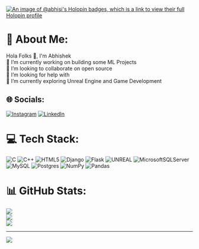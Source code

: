 [![An image of @abhisi's Holopin badges, which is a link to view their full Holopin profile](https://holopin.me/abhisi)](https://holopin.io/@abhisi)

# 💫 About Me:
Hola Folks 👋, I'm Abhishek<br>🔭 I’m currently working on building some ML Projects<br>👯 I’m looking to collaborate on open source<br>🤝 I’m looking for help with <br>🌱 I’m currently exploring Unreal Engine and Game Development<br>


## 🌐 Socials:
[![Instagram](https://img.shields.io/badge/Instagram-%23E4405F.svg?logo=Instagram&logoColor=white)](https://instagram.com/abhisheksoniiiiiii) [![LinkedIn](https://img.shields.io/badge/LinkedIn-%230077B5.svg?logo=linkedin&logoColor=white)](https://linkedin.com/in/abhisheksoniiii) 

# 💻 Tech Stack:
![C](https://img.shields.io/badge/c-%2300599C.svg?style=for-the-badge&logo=c&logoColor=white) ![C++](https://img.shields.io/badge/c++-%2300599C.svg?style=for-the-badge&logo=c%2B%2B&logoColor=white) ![HTML5](https://img.shields.io/badge/html5-%23E34F26.svg?style=for-the-badge&logo=html5&logoColor=white) ![Django](https://img.shields.io/badge/django-%23092E20.svg?style=for-the-badge&logo=django&logoColor=white) ![Flask](https://img.shields.io/badge/flask-%23000.svg?style=for-the-badge&logo=flask&logoColor=white) ![UNREAL](https://img.shields.io/badge/unreal-%2320232a.svg?style=for-the-badge&logo=unreal-engine&logoColor=white) ![MicrosoftSQLServer](https://img.shields.io/badge/Microsoft%20SQL%20Sever-CC2927?style=for-the-badge&logo=microsoft%20sql%20server&logoColor=white) ![MySQL](https://img.shields.io/badge/mysql-%2300f.svg?style=for-the-badge&logo=mysql&logoColor=white) ![Postgres](https://img.shields.io/badge/postgres-%23316192.svg?style=for-the-badge&logo=postgresql&logoColor=white) ![NumPy](https://img.shields.io/badge/numpy-%23013243.svg?style=for-the-badge&logo=numpy&logoColor=white) ![Pandas](https://img.shields.io/badge/pandas-%23150458.svg?style=for-the-badge&logo=pandas&logoColor=white)


# 📊 GitHub Stats:
![](https://github-readme-stats.vercel.app/api?username=abhisheksonii&theme=highcontrast&hide_border=false&include_all_commits=false&count_private=false)<br/>
![](https://github-readme-streak-stats.herokuapp.com/?user=abhisheksonii&theme=highcontrast&hide_border=false)<br/>
![](https://github-readme-stats.vercel.app/api/top-langs/?username=abhisheksonii&theme=highcontrast&hide_border=false&include_all_commits=false&count_private=false&layout=compact)

---
[![](https://visitcount.itsvg.in/api?id=abhisheksonii&icon=0&color=0)](https://visitcount.itsvg.in)

<!-- Proudly created with GPRM ( https://gprm.itsvg.in ) -->

